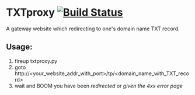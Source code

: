 # TXTproxy [![Build Status](https://travis-ci.org/imdjh/txtproxy.svg?branch=master)](https://travis-ci.org/imdjh/txtproxy)
A gateway website which redirecting to one's domain name TXT record.


## Usage:
1. fireup txtproxy.py
2. goto http://&lt;your\_website\_addr\_with\_port&gt;/tp/&lt;domain\_name\_with\_TXT\_record&gt;
3. wait and BOOM you have been *redirected* or *given the 4xx error page*

